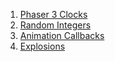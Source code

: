 1. [Phaser 3 Clocks](https://phaser.io/phaser3/devlog/87)
2. [Random Integers](https://developer.mozilla.org/en-US/docs/Web/JavaScript/Reference/Global_Objects/Math/random)
3. [Animation Callbacks](https://labs.phaser.io/edit.html?src=src\animation\on%20complete%20callback.js)
4. [Explosions](http://hasgraphics.com/wp-content/uploads/2010/08/spritesheet1.png)
